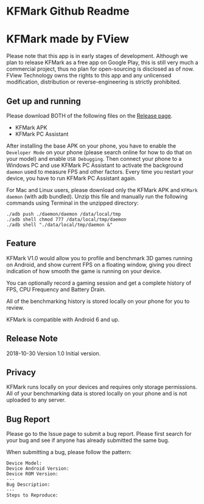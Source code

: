 # KFMark Github Readme

# KFMark made by FView

Please note that this app is in early stages of development. Although we plan to release KFMark as a free app on Google Play, this is still very much a commercial project, thus no plan for open-sourcing is disclosed as of now. FView Technology owns the rights to this app and any unlicensed modification, distribution or reverse-engineering is strictly prohibited.

## Get up and running

Please download BOTH of the following files on the [Release page](https://github.com/Septillion/KFMark/releases).

- KFMark APK
- KFMark PC Assistant

After installing the base APK on your phone, you have to enable the `Developer Mode` on your phone (please search online for how to do that on your model) and enable `USB Debugging`. Then connect your phone to a Windows PC and use KFMark PC Assistant to activate the background `daemon` used to measure FPS and other factors. Every time you restart your device, you have to run KFMark PC Assistant again. 

For Mac and Linux users, please download only the KFMark APK and `KFMark daemon` (with adb bundled). Unzip this file and manually run the following commands using Terminal in the unzipped directory:

	./adb push ./daemon/daemon /data/local/tmp
	./adb shell chmod 777 /data/local/tmp/daemon
	./adb shell "./data/local/tmp/daemon &"

## Feature

KFMark V1.0 would allow you to profile and benchmark 3D games running on Android, and show current FPS on a floating window, giving you direct indication of how smooth the game is running on your device.

You can optionally record a gaming session and get a complete history of FPS, CPU Frequency and Battery Drain.

All of the benchmarking history is stored locally on your phone for you to review.

KFMark is compatible with Android 6 and up.

## Release Note

2018-10-30
Version 1.0
Initial version.

## Privacy

KFMark runs locally on your devices and requires only storage permissions. All of your benchmarking data is stored locally on your phone and is not uploaded to any server.

## Bug Report

Please go to the Issue page to submit a bug report. Please first search for your bug and see if anyone has already submitted the same bug. 

When submitting a bug, please follow the pattern:

	Device Model:
	Device Android Version:
	Device ROM Version:
	---
	Bug Description:
	---
	Steps to Reproduce:
